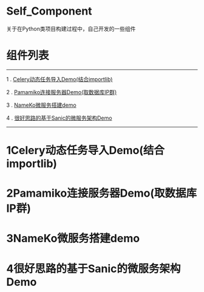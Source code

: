 # Self_Component
关于在Python类项目构建过程中，自己开发的一些组件

# 组件列表

------

1 . [Celery动态任务导入Demo(结合importlib)](#1Celery动态任务导入Demo(结合importlib))

2 . [Pamamiko连接服务器Demo(取数据库IP群)](#2Pamamiko连接服务器Demo(取数据库IP群))

3 . [NameKo微服务搭建demo](#3NameKo微服务搭建demo)

4 . [很好思路的基于Sanic的微服务架构Demo](很好思路的基于Sanic的微服务架构Demo)

-----

# 1Celery动态任务导入Demo(结合importlib)

# 2Pamamiko连接服务器Demo(取数据库IP群)

# 3NameKo微服务搭建demo

# 4很好思路的基于Sanic的微服务架构Demo

